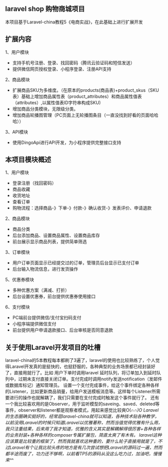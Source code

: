 ## laravel shop 购物商城项目 
本项目基于Laravel-china教程5《电商实战》，在此基础上进行扩展开发

## 扩展内容
1、用户模块
- 支持手机号注册、登录、找回密码（腾讯云验证码和短信发送）
- 提供微信网页授权登录、小程序登录、注册API支持


2、商品模块
- 扩展商品SKU为多维度。（在原本的products(商品表)+product_skus（SKU表）基础上增加商品属性表（product_attributes）和商品属性值表（attributes）,以属性值表ID字符串构成SKU)
- 增加商品分类模块，无限级分类。
- 增加商品轮播图管理（PC页面上无轮播图条目（一直没找到好看的页面哈哈哈））

3、API模块
- 使用DingoApi进行API开发，为小程序提供完整接口支持

## 本项目模块概述
1、用户模块
- 登录注册（找回密码）
- 商品收藏
- 收货地址
- 查看订单
- 购物流程：选择商品-》下单-》付款-》确认收货-》发表评价、申请退款

2、商品模块
- 商品分类
- 后台添加商品、设置商品属性、设置商品库存
- 前台展示显示商品列表，提供简单筛选

3、订单模块
- 用户订单页面显示已经提交过的订单，管理员后台显示已支付订单
- 后台输入物流信息，进行发货操作

5、优惠券模块
- 多种优惠方案（满减、打折）
- 后台设置优惠券，前台提供优惠券使用接口

6、支付模块
- PC端前台提供微信/支付宝扫码支付
- 小程序端提供微信支付
- 前台提供用户申请退款接口、后台审核是否同意退款

## 关于使用Laravel开发项目的吐槽
laravel-china的5本教程每本都刷了3遍了，laravel的使用也比较熟练了，个人觉得Laravel开发真的是挺快的，也挺舒服的，各种典型的业务场景都已经封装好了，直接用就行了。比如
用户下单时调用laravel 延时队列，将订单加入到延时队列中，过期未支付直接关闭订单。支付完成时调用notify发送notification（发邮件或数据库标记）通知管理员。
设置一个支付完成事件，给这个事件绑定各种各样的Listener，比如更新商品销量，给用户发送模板消息等。这样每个Listener所需要进行的操作也就解耦了，我们只需要在支付完成时触发这个事件就行了。
还有一个我比较喜欢用的是Observer，用于监听模型的saveing、saved、deleted等事件，observer和listener都是观察者模式，用起来感觉比较爽O(∩_∩)O
Laravel的生态圈确实挺好的，经常逛laravel-china就可以知道，各种技术贴各种教学，以前没用Laravel的时候只知道Laravel以优雅著称，然而当值觉得优雅有什么用，我只注重结果，后来用了我才知道，优雅的含义其实是解耦解得很厉害+各种各样的业务封装+各种各样的composer专属扩展包，简直太爽了有木有。
laravel这种应该算是比较重的框架了，然而我就喜欢这种重的，要什么轮子直接用就是了，不过Laravel有个让我比较头疼的地方是有几次尝试想把Laravel的源码过一遍，然而都半途而废了，功力还不够啊，以前看TP5的源码从没这么吃力过，加油吧，慢慢来^_^





